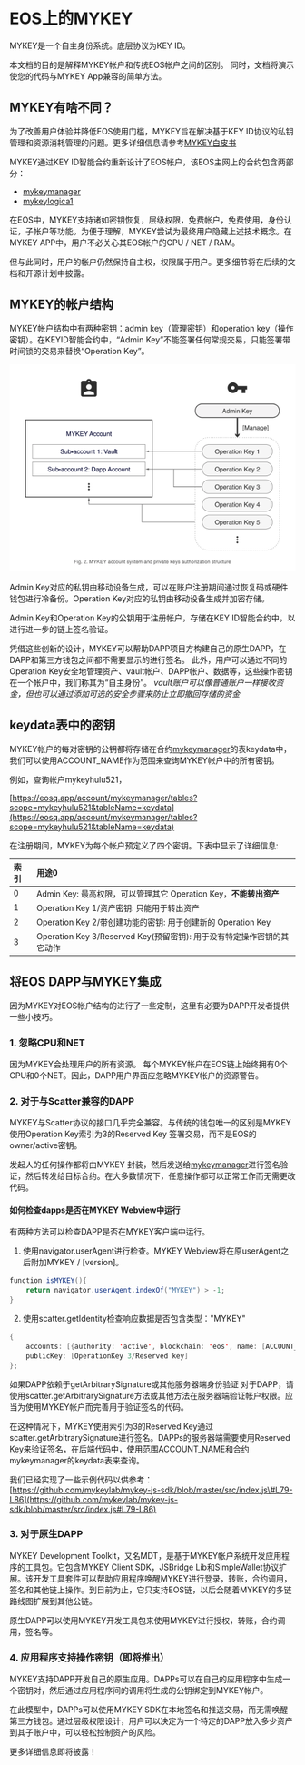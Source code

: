 # EOS上的MYKEY

MYKEY是一个自主身份系统。底层协议为KEY ID。

本文档的目的是解释MYKEY帐户和传统EOS帐户之间的区别。 同时，文档将演示使您的代码与MYKEY App兼容的简单方法。

## MYKEY有啥不同？ <a id="mykey&#x6709;&#x5565;&#x4E0D;&#x540C;&#xFF1F;"></a>

为了改善用户体验并降低EOS使用门槛，MYKEY旨在解决基于KEY ID协议的私钥管理和资源消耗管理的问题。更多详细信息请参考[MYKEY白皮书](mykey-bai-pi-shu.md)

MYKEY通过KEY ID智能合约重新设计了EOS帐户，该EOS主网上的合约包含两部分：

* [mykeymanager](https://bloks.io/account/mykeymanager)
* [mykeylogica1](https://bloks.io/account/mykeylogica1)

在EOS中，MYKEY支持诸如密钥恢复，层级权限，免费帐户，免费使用，身份认证，子帐户等功能。为便于理解，MYKEY尝试为最终用户隐藏上述技术概念。在MYKEY APP中，用户不必关心其EOS帐户的CPU / NET / RAM。

但与此同时，用户的帐户仍然保持自主权，权限属于用户。更多细节将在后续的文档和开源计划中披露。

## MYKEY的帐户结构 <a id="mykey&#x5E10;&#x6237;&#x7ED3;&#x6784;"></a>

MYKEY帐户结构中有两种密钥：admin key（管理密钥）和operation key（操作密钥）。在KEYID智能合约中，“Admin Key”不能签署任何常规交易，只能签署带时间锁的交易来替换“Operation Key”。

![](../.gitbook/assets/account_model%20%281%29.png)

Admin Key对应的私钥由移动设备生成，可以在账户注册期间通过恢复码或硬件钱包进行冷备份。Operation Key对应的私钥由移动设备生成并加密存储。

Admin Key和Operation Key的公钥用于注册帐户，存储在KEY ID智能合约中，以进行进一步的链上签名验证。

凭借这些创新的设计，MYKEY可以帮助DAPP项目方构建自己的原生DAPP，在DAPP和第三方钱包之间都不需要显示的进行签名。 此外，用户可以通过不同的Operation Key安全地管理资产、vault帐户、DAPP帐户、数据等，这些操作密钥在一个帐户中，我们称其为“自主身份”。 _vault账户可以像普通账户一样接收资金，但也可以通过添加可选的安全步骤来防止立即撤回存储的资金_

## keydata表中的密钥 <a id="keydata&#x8868;&#x4E2D;&#x7684;&#x5BC6;&#x94A5;"></a>

MYKEY帐户的每对密钥的公钥都将存储在合约[mykeymanager](https://bloks.io/account/mykeymanager)的表keydata中，我们可以使用ACCOUNT\_NAME作为范围来查询MYKEY帐户中的所有密钥。

例如，查询帐户mykeyhulu521，

[https://eosq.app/account/mykeymanager/tables?scope=mykeyhulu521&tableName=keydata](https://eosq.app/account/mykeymanager/tables?scope=mykeyhulu521&tableName=keydata)

在注册期间，MYKEY为每个帐户预定义了四个密钥。下表中显示了详细信息:

| 索引 | 用途0 |
| :--- | :--- |
| 0 | Admin Key: 最高权限，可以管理其它 Operation Key，**不能转出资产** |
| 1 | Operation Key 1/资产密钥: 只能用于转出资产 |
| 2 | Operation Key 2/带创建功能的密钥: 用于创建新的 Operation Key |
| 3 | Operation Key 3/Reserved Key\(预留密钥\): 用于没有特定操作密钥的其它动作 |

## 将EOS DAPP与MYKEY集成

因为MYKEY对EOS帐户结构的进行了一些定制，这里有必要为DAPP开发者提供一些小技巧。

### 1. 忽略CPU和NET

因为MYKEY会处理用户的所有资源。 每个MYKEY帐户在EOS链上始终拥有0个CPU和0个NET。因此，DAPP用户界面应忽略MYKEY帐户的资源警告。

### 2. 对于与Scatter兼容的DAPP

MYKEY与Scatter协议的接口几乎完全兼容。与传统的钱包唯一的区别是MYKEY使用Operation Key索引为3的Reserved Key 签署交易，而不是EOS的owner/active密钥。

发起人的任何操作都将由MYKEY 封装，然后发送给[mykeymanager](https://eosq.app/account/mykeymanager/tables?scope=mykeyhulu521&tableName=keydata)进行签名验证，然后转发给目标合约。在大多数情况下，任意操作都可以正常工作而无需更改代码。

#### 如何检查dapps是否在MYKEY Webview中运行 <a id="&#x5982;&#x4F55;&#x68C0;&#x67E5;dapps&#x662F;&#x5426;&#x5728;mykey-webview&#x4E2D;&#x8FD0;&#x884C;"></a>

有两种方法可以检查DAPP是否在MYKEY客户端中运行。

1. 使用navigator.userAgent进行检查。MYKEY Webview将在原userAgent之后附加MYKEY / \[version\]。

```java
function isMYKEY(){
    return navigator.userAgent.indexOf("MYKEY") > -1;
}
```

2. 使用scatter.getIdentity检查响应数据是否包含类型："MYKEY"

```java
{
    accounts: [{authority: 'active', blockchain: 'eos', name: [ACCOUNT_NAME], type: 'MYKEY'}],
    publicKey: [OperationKey 3/Reserved key]
};
```

如果DAPP依赖于getArbitrarySignature或其他服务器端身份验证 对于DAPP，请使用scatter.getArbitrarySignature方法或其他方法在服务器端验证帐户权限。应当为使用MYKEY帐户而完善用于验证签名的代码。

在这种情况下，MYKEY使用索引为3的Reserved Key通过scatter.getArbitrarySignature进行签名。DAPPs的服务器端需要使用Reserved Key来验证签名，在后端代码中，使用范围ACCOUNT\_NAME和合约mykeymanager的keydata表来查询。

我们已经实现了一些示例代码以供参考： [https://github.com/mykeylab/mykey-js-sdk/blob/master/src/index.js\#L79-L86](https://github.com/mykeylab/mykey-js-sdk/blob/master/src/index.js#L79-L86)

### 3. 对于原生DAPP <a id="3----&#x5BF9;&#x4E8E;&#x539F;&#x751F;dapp"></a>

MYKEY Development Toolkit，又名MDT，是基于MYKEY帐户系统开发应用程序的工具包。它包含MYKEY Client SDK，JSBridge Lib和SimpleWallet协议扩展。该开发工具套件可以帮助应用程序唤醒MYKEY进行登录，转账，合约调用，签名和其他链上操作。到目前为止，它只支持EOS链，以后会随着MYKEY的多链路线图扩展到其他公链。

原生DAPP可以使用MYKEY开发工具包来使用MYKEY进行授权，转账，合约调用，签名等。

### 4. 应用程序支持操作密钥（即将推出） <a id="4----&#x5E94;&#x7528;&#x7A0B;&#x5E8F;&#x652F;&#x6301;&#x64CD;&#x4F5C;&#x5BC6;&#x94A5;&#xFF08;&#x5373;&#x5C06;&#x63A8;&#x51FA;&#xFF09;"></a>

MYKEY支持DAPP开发自己的原生应用。DAPPs可以在自己的应用程序中生成一个密钥对，然后通过应用程序间的调用将生成的公钥绑定到MYKEY帐户。

在此模型中，DAPPs可以使用MYKEY SDK在本地签名和推送交易，而无需唤醒第三方钱包。通过层级权限设计，用户可以决定为一个特定的DAPP放入多少资产到其子账户中，可以轻松控制资产的风险。

更多详细信息即将披露！

